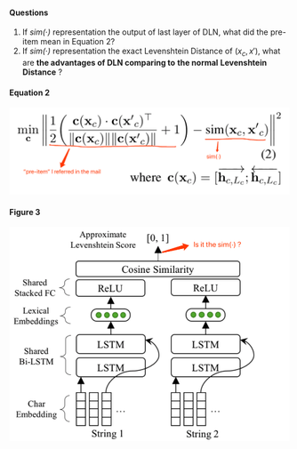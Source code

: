 #### Questions

1.  If  *sim(*·*)* representation the output of last layer of DLN, what did the pre-item mean in Equation 2?
2.  If  *sim(*·*)* representation the exact Levenshtein Distance of  $(x_c, x′)$,  what are **the advantages of DLN comparing to** **the normal** **Levenshtein Distance** ?

#### Equation 2

![image-20190526105439247](assets/image-20190526105439247.png)

#### Figure 3

![](assets/WX20190526-105757.png)



